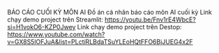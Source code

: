 BÁO CÁO CUỐI KỲ MÔN AI
Đồ án cá nhân báo cáo môn AI cuối kỳ
Link chạy demo project trên Streamlit: https://youtu.be/Fnv1rE4WbcE?si=H1vokO6-KZP0Jwey
Link chạy demo project trên Destop: https://www.youtube.com/watch?v=GX8S5lOFJuA&list=PLctiRLBdaTSuYLEoHQtFFO6BjJUEG4x2F
